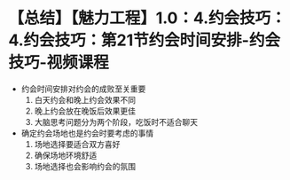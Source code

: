 # 【总结】【魅力工程】1.0：4.约会技巧：4.约会技巧：第21节约会时间安排-约会技巧-视频课程

-   约会时间安排对约会的成败至关重要
    1.  白天约会和晚上约会效果不同
    2.  晚上约会放在晚饭后效果更佳
    3.  大脑思考问题分为两个阶段，吃饭时不适合聊天
-   确定约会场地也是约会时要考虑的事情
    1.  场地选择要适合双方喜好
    2.  确保场地环境舒适
    3.  场地选择也会影响约会的氛围
